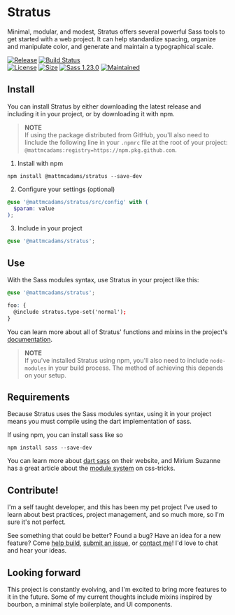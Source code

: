 # Stratus
Minimal, modular, and modest, Stratus offers several powerful Sass tools to get started with a web project. It can help standardize spacing, organize and manipulate color, and generate and maintain a typographical scale.

[![Release](https://img.shields.io/github/v/release/mattmcadams/stratus?include_prereleases)](https://github.com/MattMcAdams/stratus/releases) [![Build Status](https://travis-ci.org/MattMcAdams/stratus.svg?branch=master)](https://travis-ci.org/MattMcAdams/stratus)<br>
[![License](https://img.shields.io/github/license/mattmcadams/stratus)](https://github.com/MattMcAdams/stratus/blob/master/LICENSE)
[![Size](https://img.shields.io/github/languages/code-size/mattmcadams/stratus)](https://github.com/MattMcAdams/stratus/packages/61966)
[![Sass 1.23.0](https://img.shields.io/badge/dart--sass-%5E1.23.0-%23bf4080)](https://www.npmjs.com/package/sass)
[![Maintained](https://img.shields.io/maintenance/yes/2020)](https://github.com/MattMcAdams)

## Install
You can install Stratus by either downloading the latest release and including it in your project, or by downloading it with npm.

> **NOTE**<br>If using the package distributed from GitHub, you'll also need to linclude the following line in your `.npmrc` file at the root of your project: `@mattmcadams:registry=https://npm.pkg.github.com`.

1. Install with npm
```
npm install @mattmcadams/stratus --save-dev
```
2. Configure your settings (optional)
```scss
@use '@mattmcadams/stratus/src/config' with (
  $param: value
);
```
3. Include in your project
```scss
@use '@mattmcadams/stratus';
```

## Use
With the Sass modules syntax, use Stratus in your project like this:
```scss
@use '@mattmcadams/stratus';

foo: {
  @include stratus.type-set('normal');
}
```
You can learn more about all of Stratus' functions and mixins in the project's [documentation](https://mattmcadams.github.io/stratus/).

> **NOTE**<br>
> If you've installed Stratus using npm, you'll also need to include `node-modules` in your build process. The method of achieving this depends on your setup.

## Requirements
Because Stratus uses the Sass modules syntax, using it in your project means you must compile using the dart implementation of sass.

If using npm, you can install sass like so
```
npm install sass --save-dev
```
You can learn more about [dart sass](https://sass-lang.com/dart-sass) on their website, and Mirium Suzanne has a great article about the [module system](https://css-tricks.com/introducing-sass-modules/) on css-tricks.

## Contribute!
I'm a self taught developer, and this has been my pet project I've used to learn about best practices, project management, and so much more, so I'm sure it's not perfect.

See something that could be better? Found a bug? Have an idea for a new feature? Come [help build](https://github.com/MattMcAdams/stratus/wiki), [submit an issue](https://github.com/MattMcAdams/stratus/issues/new), or [contact me](https://github.com/MattMcAdams)! I'd love to chat and hear your ideas.

## Looking forward
This project is constantly evolving, and I'm excited to bring more features to it in the future. Some of my current thoughts include mixins inspired by bourbon, a minimal style boilerplate, and UI components.
